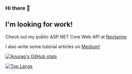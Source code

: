 ### Hi there 👋
## I'm looking for work!

Check out my public ASP.NET Core Web API at [Nectarine](https://nectarine-dev.fly.dev/swagger/index.html)

I also write some tutorial articles on [Medium!](https://medium.com/@stefannovak96/hosting-a-keycloak-server-and-postgres-database-on-fly-69caf2da8a09)

[![Anurag's GitHub stats](https://github-readme-stats.vercel.app/api?username=stefannovak)](https://github.com/anuraghazra/github-readme-stats)

[![Top Langs](https://github-readme-stats.vercel.app/api/top-langs/?username=stefannovak&layout=donut)](https://github.com/anuraghazra/github-readme-stats)

<!--
**stefannovak/stefannovak** is a ✨ _special_ ✨ repository because its `README.md` (this file) appears on your GitHub profile.

Here are some ideas to get you started:

- 🔭 I’m currently working on ...
- 🌱 I’m currently learning ...
- 👯 I’m looking to collaborate on ...
- 🤔 I’m looking for help with ...
- 💬 Ask me about ...
- 📫 How to reach me: ...
- 😄 Pronouns: ...
- ⚡ Fun fact: ...
-->
